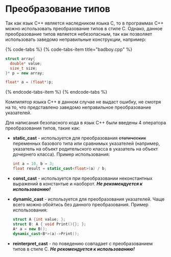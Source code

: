 # Преобразование типов

Так как язык С++ является наследником языка С, то в программах С++ можно использовать преобразование типов в стиле С. Однако, данное преобразование типов является небезопасным, так как позволяет использовать заведомо неправильные конструкции, например:

{% code-tabs %}
{% code-tabs-item title="badboy.cpp" %}
```cpp
struct array{
  double* value;
  size_t size;
}* p = new array;

float* a = (float*)p;
```
{% endcode-tabs-item %}
{% endcode-tabs %}

Компилятор языка С++ в данном случае не выдаст ошибку, не смотря на то, что представлено заведомо неправильное преобразование указателей.

Для написания безопасного кода в язык С++ были введены 4 оператора преобразования типов, такие как:

* **static\_cast** - используется для преобразования ~~статических~~ переменных базового типа или сравнимых указателей \(например, указатель на объект родительского класса в указатель на объект дочернего класса\). Пример использования:

  ```cpp
  int a = 10, b = 3;
  float result = static_cast<float>(a) / b;
  ```

* **const\_cast** - используется при преобразовании неконстантных выражений в константые и наоборот. _**Не рекомендуется к использованию!**_
* **dynamic\_cast** - используется для преобразования указателей. Чаще всего можно обойтись без данного преобразования. Пример использования:

  ```cpp
  struct A {int value; };
  struct B: A { void Print(){}; };
  A* a = new B();
  dynamic_cast<B*>(a)->Print();
  ```

* **reinterpret\_cast** - по поведению совпадает с преобразованием типов в стиле С. _**Не рекомендуется к использованию!**_




